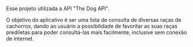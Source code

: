 Esse projeto utilizada a API "The Dog API".

O objetivo do aplicativo é ser uma lista de consulta de diversas raças de cachorros, dando ao usuário a possibilidade de favoritar as suas raças prediletas para poder consultá-las mais facilmente, inclusive sem conexão de internet.








